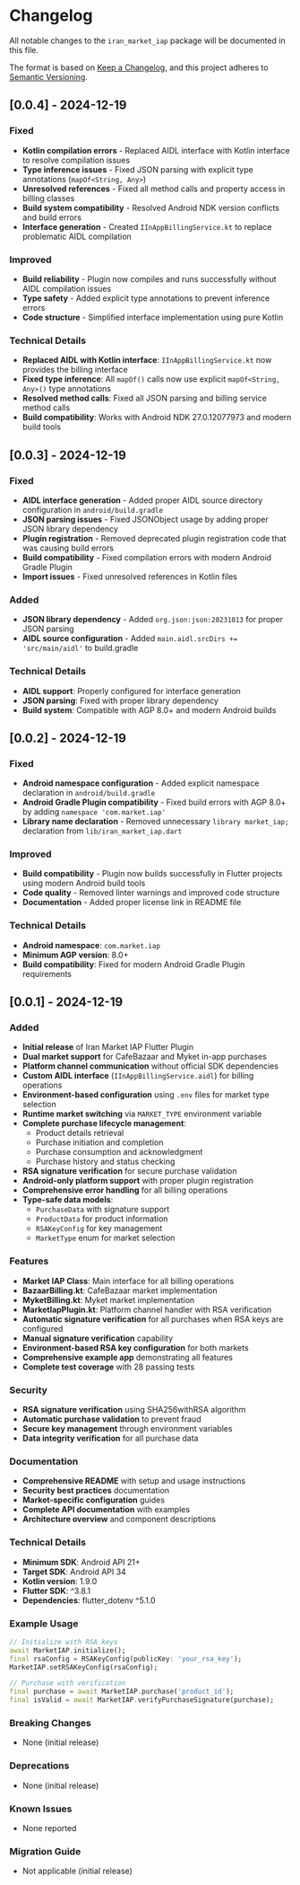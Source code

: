 # Changelog

All notable changes to the `iran_market_iap` package will be documented in this file.

The format is based on [Keep a Changelog](https://keepachangelog.com/en/1.0.0/),
and this project adheres to [Semantic Versioning](https://semver.org/spec/v2.0.0.html).

## [0.0.4] - 2024-12-19

### Fixed
- **Kotlin compilation errors** - Replaced AIDL interface with Kotlin interface to resolve compilation issues
- **Type inference issues** - Fixed JSON parsing with explicit type annotations (`mapOf<String, Any>`)
- **Unresolved references** - Fixed all method calls and property access in billing classes
- **Build system compatibility** - Resolved Android NDK version conflicts and build errors
- **Interface generation** - Created `IInAppBillingService.kt` to replace problematic AIDL compilation

### Improved
- **Build reliability** - Plugin now compiles and runs successfully without AIDL compilation issues
- **Type safety** - Added explicit type annotations to prevent inference errors
- **Code structure** - Simplified interface implementation using pure Kotlin

### Technical Details
- **Replaced AIDL with Kotlin interface**: `IInAppBillingService.kt` now provides the billing interface
- **Fixed type inference**: All `mapOf()` calls now use explicit `mapOf<String, Any>()` type annotations
- **Resolved method calls**: Fixed all JSON parsing and billing service method calls
- **Build compatibility**: Works with Android NDK 27.0.12077973 and modern build tools

## [0.0.3] - 2024-12-19

### Fixed
- **AIDL interface generation** - Added proper AIDL source directory configuration in `android/build.gradle`
- **JSON parsing issues** - Fixed JSONObject usage by adding proper JSON library dependency
- **Plugin registration** - Removed deprecated plugin registration code that was causing build errors
- **Build compatibility** - Fixed compilation errors with modern Android Gradle Plugin
- **Import issues** - Fixed unresolved references in Kotlin files

### Added
- **JSON library dependency** - Added `org.json:json:20231013` for proper JSON parsing
- **AIDL source configuration** - Added `main.aidl.srcDirs += 'src/main/aidl'` to build.gradle

### Technical Details
- **AIDL support**: Properly configured for interface generation
- **JSON parsing**: Fixed with proper library dependency
- **Build system**: Compatible with AGP 8.0+ and modern Android builds

## [0.0.2] - 2024-12-19

### Fixed
- **Android namespace configuration** - Added explicit namespace declaration in `android/build.gradle`
- **Android Gradle Plugin compatibility** - Fixed build errors with AGP 8.0+ by adding `namespace 'com.market.iap'`
- **Library name declaration** - Removed unnecessary `library market_iap;` declaration from `lib/iran_market_iap.dart`

### Improved
- **Build compatibility** - Plugin now builds successfully in Flutter projects using modern Android build tools
- **Code quality** - Removed linter warnings and improved code structure
- **Documentation** - Added proper license link in README file

### Technical Details
- **Android namespace**: `com.market.iap`
- **Minimum AGP version**: 8.0+
- **Build compatibility**: Fixed for modern Android Gradle Plugin requirements

## [0.0.1] - 2024-12-19

### Added
- **Initial release** of Iran Market IAP Flutter Plugin
- **Dual market support** for CafeBazaar and Myket in-app purchases
- **Platform channel communication** without official SDK dependencies
- **Custom AIDL interface** (`IInAppBillingService.aidl`) for billing operations
- **Environment-based configuration** using `.env` files for market type selection
- **Runtime market switching** via `MARKET_TYPE` environment variable
- **Complete purchase lifecycle management**:
  - Product details retrieval
  - Purchase initiation and completion
  - Purchase consumption and acknowledgment
  - Purchase history and status checking
- **RSA signature verification** for secure purchase validation
- **Android-only platform support** with proper plugin registration
- **Comprehensive error handling** for all billing operations
- **Type-safe data models**:
  - `PurchaseData` with signature support
  - `ProductData` for product information
  - `RSAKeyConfig` for key management
  - `MarketType` enum for market selection

### Features
- **Market IAP Class**: Main interface for all billing operations
- **BazaarBilling.kt**: CafeBazaar market implementation
- **MyketBilling.kt**: Myket market implementation
- **MarketIapPlugin.kt**: Platform channel handler with RSA verification
- **Automatic signature verification** for all purchases when RSA keys are configured
- **Manual signature verification** capability
- **Environment-based RSA key configuration** for both markets
- **Comprehensive example app** demonstrating all features
- **Complete test coverage** with 28 passing tests

### Security
- **RSA signature verification** using SHA256withRSA algorithm
- **Automatic purchase validation** to prevent fraud
- **Secure key management** through environment variables
- **Data integrity verification** for all purchase data

### Documentation
- **Comprehensive README** with setup and usage instructions
- **Security best practices** documentation
- **Market-specific configuration** guides
- **Complete API documentation** with examples
- **Architecture overview** and component descriptions

### Technical Details
- **Minimum SDK**: Android API 21+
- **Target SDK**: Android API 34
- **Kotlin version**: 1.9.0
- **Flutter SDK**: ^3.8.1
- **Dependencies**: flutter_dotenv ^5.1.0

### Example Usage
```dart
// Initialize with RSA keys
await MarketIAP.initialize();
final rsaConfig = RSAKeyConfig(publicKey: 'your_rsa_key');
MarketIAP.setRSAKeyConfig(rsaConfig);

// Purchase with verification
final purchase = await MarketIAP.purchase('product_id');
final isValid = await MarketIAP.verifyPurchaseSignature(purchase);
```

### Breaking Changes
- None (initial release)

### Deprecations
- None (initial release)

### Known Issues
- None reported

### Migration Guide
- Not applicable (initial release)
